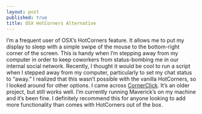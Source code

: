 ```yaml
---
layout: post
published: true
title: OSX HotCorners Alternative
---
```

I’m a frequent user of OSX’s HotCorners feature. It allows me to put my display to sleep with a simple swipe of the mouse to the bottom-right corner of the screen. This is handy when I’m stepping away from my computer in order to keep coworkers from status-bombing me in our internal social network. Recently, I thought it would be cool to run a script when I stepped away from my computer, particularly to set my chat status to “away.” I realized that this wasn’t possible with the vanilla HotCorners, so I looked around for other options. I came across [CornerClick](http://gschueler.github.io/CornerClick/download.html). It’s an older project, but still works well. I’m currently running Maverick’s on my machine and it’s been fine. I definitely recommend this for anyone looking to add more functionality than comes with HotCorners out of the box.
